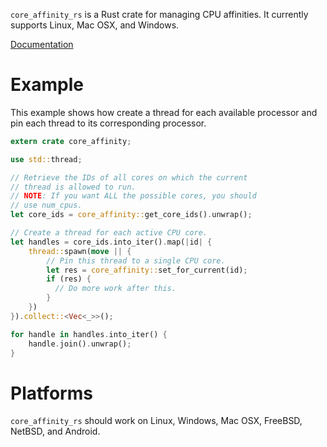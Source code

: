 `core_affinity_rs` is a Rust crate for managing CPU affinities. It currently supports Linux, Mac OSX, and Windows.

[Documentation](https://docs.rs/core_affinity)

# Example

This example shows how create a thread for each available processor and pin each thread to its corresponding processor. 

```rust
extern crate core_affinity;

use std::thread;

// Retrieve the IDs of all cores on which the current
// thread is allowed to run.
// NOTE: If you want ALL the possible cores, you should
// use num_cpus.
let core_ids = core_affinity::get_core_ids().unwrap();

// Create a thread for each active CPU core.
let handles = core_ids.into_iter().map(|id| {
    thread::spawn(move || {
        // Pin this thread to a single CPU core.
        let res = core_affinity::set_for_current(id);
        if (res) {
          // Do more work after this.
        }
    })
}).collect::<Vec<_>>();

for handle in handles.into_iter() {
    handle.join().unwrap();
}
```

# Platforms

`core_affinity_rs` should work on Linux, Windows, Mac OSX, FreeBSD, NetBSD, and Android.
